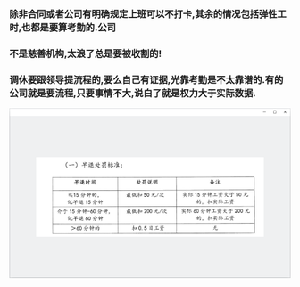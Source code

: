 
### 除非合同或者公司有明确规定上班可以不打卡,其余的情况包括弹性工时,也都是要算考勤的.公司
### 不是慈善机构,太浪了总是要被收割的!

### 调休要跟领导提流程的,要么自己有证据,光靠考勤是不太靠谱的.有的公司就是要流程,只要事情不大,说白了就是权力大于实际数据.

![](image/punish.png)
